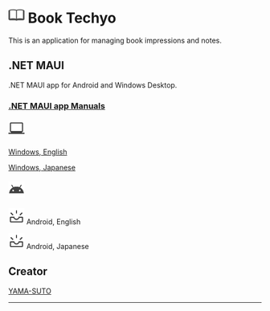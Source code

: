 # ![icon](./note.png) **Book Techyo**

This is an application for managing book impressions and notes.

## .NET MAUI

.NET MAUI app for Android and Windows Desktop.

### [.NET MAUI app Manuals](./maui/maui.md)

#### ![windows](./maui/common/images/laptop_windows_32dp_434343_FILL0_wght400_GRAD0_opsz40.png)

[Windows, English](./maui/en-US/windows/maui.md)

[Windows, Japanese](./maui/ja-JP/windows/maui.md)

#### ![android](./maui/common/images/android_32dp_434343_FILL0_wght400_GRAD0_opsz40.png)

![construction](./maui/common/images/upcoming_32dp_434343_FILL0_wght400_GRAD0_opsz40.png) Android, English

![construction](./maui/common/images/upcoming_32dp_434343_FILL0_wght400_GRAD0_opsz40.png) Android, Japanese

## Creator

[YAMA-SUTO](https://github.com/yamasuto)

---
